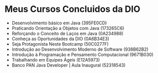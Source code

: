 
# Meus Cursos Concluidos da DIO

- Desenvolvimento básico em Java (395FE0CD)
- Praticando Orientação a Objetos com Java (173265C6)
- Reforçando o Conceito de Laços em Java (0A234988)
- Conheça as Oportunidades da DIO (0A6B34E3)
- Seja Protagonista Neste Bootcamp (50C0277F)
- Introdução ao Desenvolvimento Moderno de Software (938B62B2)
- Introdução à Programação e Pensamento Computacional (9671B030)
- Trabalhando em Equipes Ágeis (E12A5973)
- Banco PAN Java Developer | Aula Inaugural (52318543)
